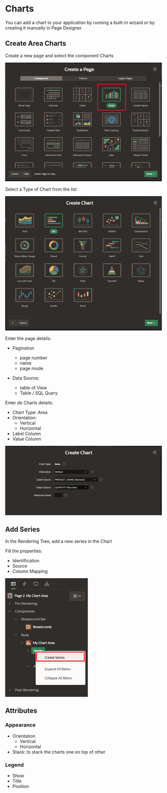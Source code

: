 # Charts

You can add a chart to your application by running a built-in wizard or by creating it manually in Page Designer.

## Create Area Charts

Create a new page and select the component Charts

![Charts Create](images/charts_create.png)

Select a Type of Chart from the list

![Charts Types](images/charts_create_type.png)

Enter the page details:

- Pagination

  - page number
  - name
  - page mode

- Data Source;
  - table of View
  - Table / SQL Query

Enter de Charts details:

- Chart Type: Area
- Orientation:
  - Vertical
  - Horizontal
- Label Column
- Value Column

![Charts Details](images/charts_create_details.png)

## Add Series

In the Rendering Tree, add a new series in the Chart

Fill the properties:

- Identification
- Source
- Column Mapping

![Charts Add Series](images/charts_add_series.png)

## Attributes

### Appearance

- Orientation
  - Vertical
  - Horizontal
- Stack: to stack the charts one on top of other

### Legend

- Show
- Title
- Position
